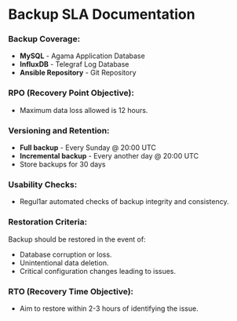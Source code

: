 # Backup SLA Documentation

### Backup Coverage:
- **MySQL** - Agama Application Database 
- **InfluxDB** - Telegraf Log Database
- **Ansible Repository** - Git Repository

### RPO (Recovery Point Objective):
- Maximum data loss allowed is 12 hours.

### Versioning and Retention:
- **Full backup** - Every Sunday @ 20:00 UTC
- **Incremental backup** - Every another day @ 20:00 UTC
- Store backups for 30 days

### Usability Checks:
- Regul1ar automated checks of backup integrity and consistency.

### Restoration Criteria:
  Backup should be restored in the event of:
- Database corruption or loss.
- Unintentional data deletion.
- Critical configuration changes leading to issues.

### RTO (Recovery Time Objective):
- Aim to restore within 2-3 hours of identifying the issue.